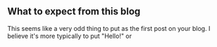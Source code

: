 ## What to expect from this blog

 This seems like a very odd thing to put as the first post on your blog. I believe it's more typically to put "Hello!" or 

<!--stackedit_data:
eyJoaXN0b3J5IjpbMjk1OTMyMjU1LC0xNjA0NzA4NTg3XX0=
-->